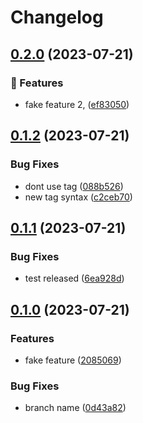 # Changelog

## [0.2.0](https://github.com/robsonpiere/test-ghactions/compare/v0.1.2...v0.2.0) (2023-07-21)


### 🚀 Features

* fake feature 2, ([ef83050](https://github.com/robsonpiere/test-ghactions/commit/ef830500785a53f9b8a67ca5cdeac90437fdc1b6))

## [0.1.2](https://github.com/robsonpiere/test-ghactions/compare/v0.1.1...v0.1.2) (2023-07-21)


### Bug Fixes

* dont use tag ([088b526](https://github.com/robsonpiere/test-ghactions/commit/088b5260f3332fcc82d4a480d3e7f964e941119c))
* new tag syntax ([c2ceb70](https://github.com/robsonpiere/test-ghactions/commit/c2ceb705eb9097b84bf7f9eb1ca52ad121e33bd0))

## [0.1.1](https://github.com/robsonpiere/test-ghactions/compare/v0.1.0...v0.1.1) (2023-07-21)


### Bug Fixes

* test released ([6ea928d](https://github.com/robsonpiere/test-ghactions/commit/6ea928d024ed7969e49eca68234ac4f2bb4b5799))

## [0.1.0](https://github.com/robsonpiere/test-ghactions/compare/0.0.8...v0.1.0) (2023-07-21)


### Features

* fake feature ([2085069](https://github.com/robsonpiere/test-ghactions/commit/2085069db4cd263bdaa4a1097c74a4cd5b106310))


### Bug Fixes

* branch name ([0d43a82](https://github.com/robsonpiere/test-ghactions/commit/0d43a8252fd77c6cd91dba16242421a4cc0c010c))

